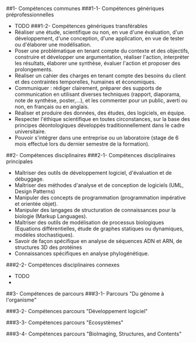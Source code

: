 ##1- Compétences communes
###1-1- Compétences génériques préprofessionnelles
- TODO
###1-2- Compétences génériques transférables
- Réaliser une étude, scientifique ou non, en vue d'une évaluation, d'un développement, d'une conception, d'une application, en vue de tester ou d'élaborer une modélisation.
- Poser une problématique en tenant compte du contexte et des objectifs, construire et développer une argumentation, réaliser l'action, interpréter les résultats, élaborer une synthèse, évaluer l'action et proposer des prolongements.
- Réaliser un cahier des charges en tenant compte des besoins du client et des contraintes temporelles, humaines et économiques.
- Communiquer : rédiger clairement, préparer des supports de communication en utilisant diverses techniques (rapport, diaporama, note de synthèse, poster,...), et les commenter pour un public, averti ou non, en français ou en anglais.
- Réaliser et produire des données, des études, des logiciels, en équipe.
- Respecter l'éthique scientifique en toutes circonstances, sur la base des principes déontologiques développés traditionnellement dans le cadre universitaire.
- Pouvoir s'intégrer dans une entreprise ou un laboratoire (stage de 6 mois effectué lors du dernier semestre de la formation).


##2- Compétences disciplinaires
###2-1- Compétences disciplinaires principales
- Maîtriser des outils de développement logiciel, d'évaluation et de débuggage.
- Maîtriser des méthodes d'analyse et de conception de logiciels (UML, Design Patterns)
- Manipuler des concepts de programmation (programmation impérative et orientée objet).
- Manipuler des langages de structuration de connaissances pour la biologie (Markup Languages).
- Maîtriser des outils de modélisation de processus biologiques (Equations différentielles, étude de graphes statiques ou dynamiques, modèles stochastiques).
- Savoir de façon spécifique en analyse de séquences ADN et ARN, de structures 3D des protéines
- Connaissances spécifiques en analyse phylogénétique.

###2-2- Compétences disciplinaires connexes
- TODO
- 
##3- Compétences de parcours
###3-1- Parcours "Du génome à l'organisme"

###3-2- Compétences parcours "Développement logiciel"

###3-3- Compétences parcours "Ecosystèmes"

###3-4- Compétences parcours "BioImaging, Structures, and Contents"
